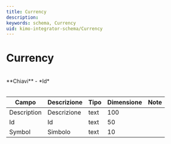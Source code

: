 ```yaml
---
title: Currency
description:
keywords: schema, Currency
uid: kimo-integrator-schema/Currency
---
```


# Currency

<br>
**Chiavi**
- *Id*
<br><br>

| Campo | Descrizione | Tipo | Dimensione | Note |
| --- | --- | --- | --- | --- |
| Description | Descrizione | text | 100 |  |
| Id | Id | text | 50 |  |
| Symbol | Simbolo | text | 10 |  |

